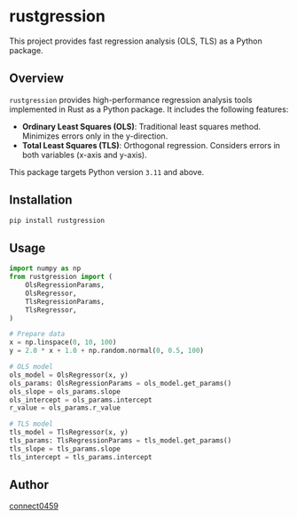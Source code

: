 # rustgression

This project provides fast regression analysis (OLS, TLS) as a Python package.

## Overview

`rustgression` provides high-performance regression analysis tools implemented in Rust as a Python package.
It includes the following features:

- **Ordinary Least Squares (OLS)**: Traditional least squares method. Minimizes errors only in the y-direction.
- **Total Least Squares (TLS)**: Orthogonal regression. Considers errors in both variables (x-axis and y-axis).

This package targets Python version `3.11` and above.

## Installation

```bash
pip install rustgression
```

## Usage

```python
import numpy as np
from rustgression import (
    OlsRegressionParams,
    OlsRegressor,
    TlsRegressionParams,
    TlsRegressor,
)

# Prepare data
x = np.linspace(0, 10, 100)
y = 2.0 * x + 1.0 + np.random.normal(0, 0.5, 100)

# OLS model
ols_model = OlsRegressor(x, y)
ols_params: OlsRegressionParams = ols_model.get_params()
ols_slope = ols_params.slope
ols_intercept = ols_params.intercept
r_value = ols_params.r_value

# TLS model
tls_model = TlsRegressor(x, y)
tls_params: TlsRegressionParams = tls_model.get_params()
tls_slope = tls_params.slope
tls_intercept = tls_params.intercept
```

## Author

[connect0459](https://github.com/connect0459)
